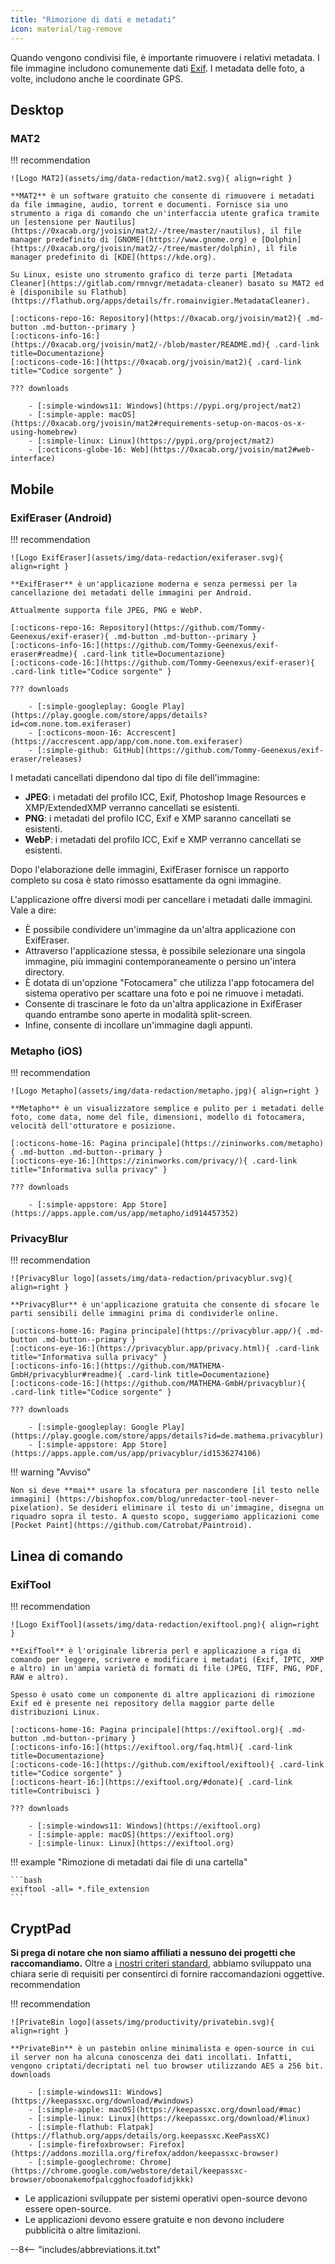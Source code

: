 ```yaml
---
title: "Rimozione di dati e metadati"
icon: material/tag-remove
---
```


Quando vengono condivisi file, è importante rimuovere i relativi metadata. I file immagine includono comunemente dati [Exif](https://it.wikipedia.org/wiki/Exif). I metadata delle foto, a volte, includono anche le coordinate GPS.

## Desktop

### MAT2

!!! recommendation

    ![Logo MAT2](assets/img/data-redaction/mat2.svg){ align=right }
    
    **MAT2** è un software gratuito che consente di rimuovere i metadati da file immagine, audio, torrent e documenti. Fornisce sia uno strumento a riga di comando che un'interfaccia utente grafica tramite un [estensione per Nautilus](https://0xacab.org/jvoisin/mat2/-/tree/master/nautilus), il file manager predefinito di [GNOME](https://www.gnome.org) e [Dolphin](https://0xacab.org/jvoisin/mat2/-/tree/master/dolphin), il file manager predefinito di [KDE](https://kde.org).
    
    Su Linux, esiste uno strumento grafico di terze parti [Metadata Cleaner](https://gitlab.com/rmnvgr/metadata-cleaner) basato su MAT2 ed è [disponibile su Flathub](https://flathub.org/apps/details/fr.romainvigier.MetadataCleaner).
    
    [:octicons-repo-16: Repository](https://0xacab.org/jvoisin/mat2){ .md-button .md-button--primary }
    [:octicons-info-16:](https://0xacab.org/jvoisin/mat2/-/blob/master/README.md){ .card-link title=Documentazione}
    [:octicons-code-16:](https://0xacab.org/jvoisin/mat2){ .card-link title="Codice sorgente" }
    
    ??? downloads
    
        - [:simple-windows11: Windows](https://pypi.org/project/mat2)
        - [:simple-apple: macOS](https://0xacab.org/jvoisin/mat2#requirements-setup-on-macos-os-x-using-homebrew)
        - [:simple-linux: Linux](https://pypi.org/project/mat2)
        - [:octicons-globe-16: Web](https://0xacab.org/jvoisin/mat2#web-interface)

## Mobile

### ExifEraser (Android)

!!! recommendation

    ![Logo ExifEraser](assets/img/data-redaction/exiferaser.svg){ align=right }
    
    **ExifEraser** è un'applicazione moderna e senza permessi per la cancellazione dei metadati delle immagini per Android.
    
    Attualmente supporta file JPEG, PNG e WebP.
    
    [:octicons-repo-16: Repository](https://github.com/Tommy-Geenexus/exif-eraser){ .md-button .md-button--primary }
    [:octicons-info-16:](https://github.com/Tommy-Geenexus/exif-eraser#readme){ .card-link title=Documentazione}
    [:octicons-code-16:](https://github.com/Tommy-Geenexus/exif-eraser){ .card-link title="Codice sorgente" }
    
    ??? downloads
    
        - [:simple-googleplay: Google Play](https://play.google.com/store/apps/details?id=com.none.tom.exiferaser)
        - [:octicons-moon-16: Accrescent](https://accrescent.app/app/com.none.tom.exiferaser)
        - [:simple-github: GitHub](https://github.com/Tommy-Geenexus/exif-eraser/releases)

I metadati cancellati dipendono dal tipo di file dell'immagine:

* **JPEG**: i metadati del profilo ICC, Exif, Photoshop Image Resources e XMP/ExtendedXMP verranno cancellati se esistenti.
* **PNG**: i metadati del profilo ICC, Exif e XMP saranno cancellati se esistenti.
* **WebP**: i metadati del profilo ICC, Exif e XMP verranno cancellati se esistenti.

Dopo l'elaborazione delle immagini, ExifEraser fornisce un rapporto completo su cosa è stato rimosso esattamente da ogni immagine.

L'applicazione offre diversi modi per cancellare i metadati dalle immagini. Vale a dire:

* È possibile condividere un'immagine da un'altra applicazione con ExifEraser.
* Attraverso l'applicazione stessa, è possibile selezionare una singola immagine, più immagini contemporaneamente o persino un'intera directory.
* È dotata di un'opzione "Fotocamera" che utilizza l'app fotocamera del sistema operativo per scattare una foto e poi ne rimuove i metadati.
* Consente di trascinare le foto da un'altra applicazione in ExifEraser quando entrambe sono aperte in modalità split-screen.
* Infine, consente di incollare un'immagine dagli appunti.

### Metapho (iOS)

!!! recommendation

    ![Logo Metapho](assets/img/data-redaction/metapho.jpg){ align=right }
    
    **Metapho** è un visualizzatore semplice e pulito per i metadati delle foto, come data, nome del file, dimensioni, modello di fotocamera, velocità dell'otturatore e posizione.
    
    [:octicons-home-16: Pagina principale](https://zininworks.com/metapho){ .md-button .md-button--primary }
    [:octicons-eye-16:](https://zininworks.com/privacy/){ .card-link title="Informativa sulla privacy" }
    
    ??? downloads
    
        - [:simple-appstore: App Store](https://apps.apple.com/us/app/metapho/id914457352)

### PrivacyBlur

!!! recommendation

    ![PrivacyBlur logo](assets/img/data-redaction/privacyblur.svg){ align=right }
    
    **PrivacyBlur** è un'applicazione gratuita che consente di sfocare le parti sensibili delle immagini prima di condividerle online.
    
    [:octicons-home-16: Pagina principale](https://privacyblur.app/){ .md-button .md-button--primary }
    [:octicons-eye-16:](https://privacyblur.app/privacy.html){ .card-link title="Informativa sulla privacy" }
    [:octicons-info-16:](https://github.com/MATHEMA-GmbH/privacyblur#readme){ .card-link title=Documentazione}
    [:octicons-code-16:](https://github.com/MATHEMA-GmbH/privacyblur){ .card-link title="Codice sorgente" }
    
    ??? downloads
    
        - [:simple-googleplay: Google Play](https://play.google.com/store/apps/details?id=de.mathema.privacyblur)
        - [:simple-appstore: App Store](https://apps.apple.com/us/app/privacyblur/id1536274106)

!!! warning "Avviso"

    Non si deve **mai** usare la sfocatura per nascondere [il testo nelle immagini] (https://bishopfox.com/blog/unredacter-tool-never-pixelation). Se desideri eliminare il testo di un'immagine, disegna un riquadro sopra il testo. A questo scopo, suggeriamo applicazioni come [Pocket Paint](https://github.com/Catrobat/Paintroid).

## Linea di comando

### ExifTool

!!! recommendation

    ![Logo ExifTool](assets/img/data-redaction/exiftool.png){ align=right }
    
    **ExifTool** è l'originale libreria perl e applicazione a riga di comando per leggere, scrivere e modificare i metadati (Exif, IPTC, XMP e altro) in un'ampia varietà di formati di file (JPEG, TIFF, PNG, PDF, RAW e altro).
    
    Spesso è usato come un componente di altre applicazioni di rimozione Exif ed è presente nei repository della maggior parte delle distribuzioni Linux.
    
    [:octicons-home-16: Pagina principale](https://exiftool.org){ .md-button .md-button--primary }
    [:octicons-info-16:](https://exiftool.org/faq.html){ .card-link title=Documentazione}
    [:octicons-code-16:](https://github.com/exiftool/exiftool){ .card-link title="Codice sorgente" }
    [:octicons-heart-16:](https://exiftool.org/#donate){ .card-link title=Contribuisci }
    
    ??? downloads
    
        - [:simple-windows11: Windows](https://exiftool.org)
        - [:simple-apple: macOS](https://exiftool.org)
        - [:simple-linux: Linux](https://exiftool.org)

!!! example "Rimozione di metadati dai file di una cartella"

    ```bash
    exiftool -all= *.file_extension
    ```

## CryptPad

**Si prega di notare che non siamo affiliati a nessuno dei progetti che raccomandiamo.** Oltre a [i nostri criteri standard](about/criteria.md), abbiamo sviluppato una chiara serie di requisiti per consentirci di fornire raccomandazioni oggettive. recommendation

!!! recommendation

    ![PrivateBin logo](assets/img/productivity/privatebin.svg){ align=right }
    
    **PrivateBin** è un pastebin online minimalista e open-source in cui il server non ha alcuna conoscenza dei dati incollati. Infatti, vengono criptati/decriptati nel tuo browser utilizzando AES a 256 bit. downloads
    
        - [:simple-windows11: Windows](https://keepassxc.org/download/#windows)
        - [:simple-apple: macOS](https://keepassxc.org/download/#mac)
        - [:simple-linux: Linux](https://keepassxc.org/download/#linux)
        - [:simple-flathub: Flatpak](https://flathub.org/apps/details/org.keepassxc.KeePassXC)
        - [:simple-firefoxbrowser: Firefox](https://addons.mozilla.org/firefox/addon/keepassxc-browser)
        - [:simple-googlechrome: Chrome](https://chrome.google.com/webstore/detail/keepassxc-browser/oboonakemofpalcgghocfoadofidjkkk)

- Le applicazioni sviluppate per sistemi operativi open-source devono essere open-source.
- Le applicazioni devono essere gratuite e non devono includere pubblicità o altre limitazioni.

--8<-- "includes/abbreviations.it.txt"
